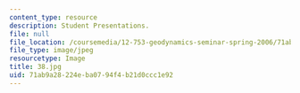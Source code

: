 ```yaml
---
content_type: resource
description: Student Presentations.
file: null
file_location: /coursemedia/12-753-geodynamics-seminar-spring-2006/71ab9a28224eba0794f4b21d0ccc1e92_38.jpg
file_type: image/jpeg
resourcetype: Image
title: 38.jpg
uid: 71ab9a28-224e-ba07-94f4-b21d0ccc1e92
---
```

